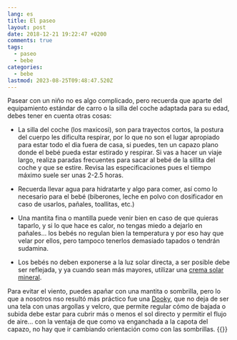 ```yaml
---
lang: es
title: El paseo
layout: post
date: 2018-12-21 19:22:47 +0200
comments: true
tags:
  - paseo
  - bebe
categories:
  - bebe
lastmod: 2023-08-25T09:48:47.520Z
---
```


Pasear con un niño no es algo complicado, pero recuerda que aparte del equipamiento estándar de carro o la silla del coche adaptada para su edad, debes tener en cuenta otras cosas:

- La silla del coche (los maxicosi), son para trayectos cortos, la postura del cuerpo les dificulta respirar, por lo que no son el lugar apropiado para estar todo el dia fuera de casa, si puedes, ten un capazo plano donde el bebé pueda estar estirado y respirar. Si vas a hacer un viaje largo, realiza paradas frecuentes para sacar al bebé de la sillita del coche y que se estire. Revisa las especificaciones pues el tiempo máximo suele ser unas 2-2.5 horas.
- Recuerda llevar agua para hidratarte y algo para comer, así como lo necesario para el bebé (biberones, leche en polvo con dosificador en caso de usarlos, pañales, toallitas, etc.)
- Una mantita fina o mantilla puede venir bien en caso de que quieras taparlo, y si lo que hace es calor, no tengas miedo a dejarlo en pañales... los bebés no regulan bien la temperatura y por eso hay que velar por ellos, pero tampoco tenerlos demasiado tapados o tendrán sudamina.

- Los bebés no deben exponerse a la luz solar directa, a ser posible debe ser reflejada, y ya cuando sean más mayores, utilizar una [crema solar mineral](https://www.amazon.es/dp/B01E0PUYGK?tag=redken-21).

Para evitar el viento, puedes apañar con una mantita o sombrilla, pero lo que a nosotros nso resultó más práctico fue una [Dooky](https://www.amazon.es/dp/B00J56YF9W?tag=redken-21), que no deja de ser una tela con unas argollas y velcro, que permite regular cómo de bajada o subida debe estar para cubrir más o menos el sol directo y permitir el flujo de aire... con la ventaja de que como va enganchada a la capota del capazo, no hay que ir cambiando orientación como con las sombrillas.
{{<disfruta>}}
